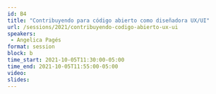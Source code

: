 ```yaml
---
id: B4
title: "Contribuyendo para código abierto como diseñadora UX/UI"
url: /sessions/2021/contribuyendo-codigo-abierto-ux-ui
speakers:
 - Angelica Pagés
format: session
block: b
time_start: 2021-10-05T11:30:00-05:00
time_end: 2021-10-05T11:55:00-05:00
video:
slides:
---
```

